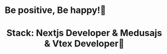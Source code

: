 
<h1 align="start">Be positive, Be happy!🌱</h1>
<h1 align="center">Stack: Nextjs Developer & Medusajs & Vtex Developer🌱</h1>

